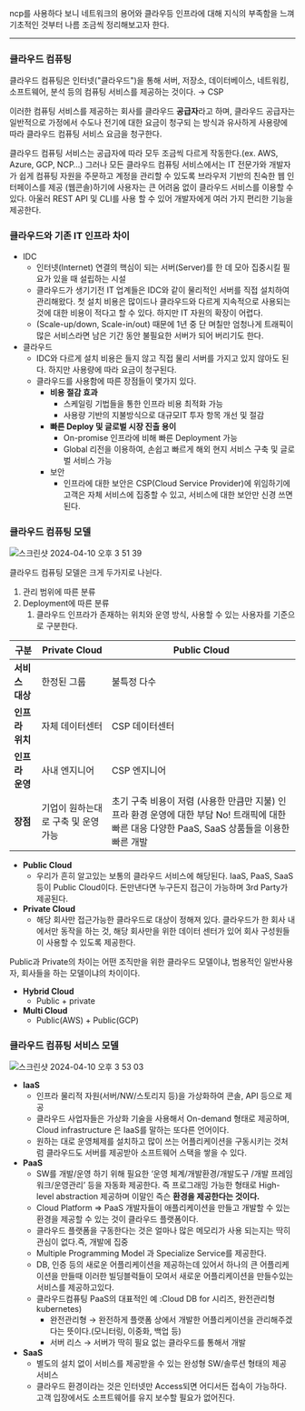 ncp를 사용하다 보니 네트워크의 용어와 클라우등 인프라에 대해 지식의 부족함을 느껴 기초적인 것부터 나름 조금씩 정리해보고자 한다.

---

### 클라우드 컴퓨팅

클라우드 컴퓨팅은 인터넷("클라우드")을 통해 서버, 저장소, 데이터베이스, 네트워킹, 소프트웨어, 분석 등의 컴퓨팅 서비스를 제공하는 것이다. → CSP

이러한 컴퓨팅 서비스를 제공하는 회사를 클라우드 **공급자**라고 하며, 클라우드 공급자는 일반적으로 가정에서 수도나 전기에 대한 요금이 청구되 는 방식과 유사하게 사용량에 따라 클라우드 컴퓨팅 서비스 요금을 청구한다.

클라우드 컴퓨팅 서비스는 공급자에 따라 모두 조금씩 다르게 작동한다.(ex. AWS, Azure, GCP, NCP…) 그러나 모든 클라우드 컴퓨팅 서비스에서는 IT 전문가와 개발자가 쉽게 컴퓨팅 자원을 주문하고 계정을 관리할 수 있도록 브라우저 기반의 친숙한 웹 인터페이스를 제공 (웹콘솔)하기에 사용자는 큰 어려움 없이 클라우드 서비스를 이용할 수 있다. 아울러 REST API 및 CLI를 사용 할 수 있어 개발자에게 여러 가지 편리한 기능을 제공한다.

### 클라우드와 기존 IT 인프라 차이

- IDC
    - 인터넷(Internet) 연결의 핵심이 되는 서버(Server)를 한 데 모아 집중시킬 필요가 있을 때 설립하는 시설
    - 클라우드가 생기기전 IT 업계들은 IDC와 같이 물리적인 서버를 직접 설치하여 관리해왔다. 첫 설치 비용은 많이드나 클라우드와 다르게 지속적으로 사용되는 것에 대한 비용이 적다고 할 수 있다. 하지만 IT 자원의 확장이 어렵다.
    - (Scale-up/down, Scale-in/out) 때문에 1년 중 단 며칠만 엄청나게 트래픽이 많은 서비스라면 남은 기간 동안 불필요한 서버가 되어 버리기도 한다.
- 클라우드
    - IDC와 다르게 설치 비용은 들지 않고 직접 물리 서버를 가지고 있지 않아도 된다. 하지만 사용량에 따라 요금이 청구된다.
    - 클라우드를 사용함에 따른 장점들이 몇가지 있다.
        - **비용 절감 효과**
            - 스케일링 기법들을 통한 인프라 비용 최적화 가능
            - 사용량 기반의 지불방식으로 대규모IT 투자 항목 개선 및 절감
        - **빠른 Deploy 및 글로벌 시장 진출 용이**
            - On-promise 인프라에 비해 빠른 Deployment 가능
            - Global 리전을 이용하여, 손쉽고 빠르게 해외 현지 서비스 구축 및 글로벌 서비스 가능
        - 보안
            - 인프라에 대한 보안은 CSP(Cloud Service Provider)에 위임하기에 고객은 자체 서비스에 집중할 수 있고, 서비스에 대한 보안만 신경 쓰면 된다.

### 클라우드 컴퓨팅 모델

![스크린샷 2024-04-10 오후 3 51 39](https://github.com/sungwooIsGood/Today-I-Learn/assets/98163632/827092a9-c5be-4bc6-bf36-184d34841e27)

클라우드 컴퓨팅 모델은 크게 두가지로 나뉜다.

1. 관리 범위에 따른 분류
2. Deployment에 따른 분류
    1. 클라우드 인프라가 존재하는 위치와 운영 방식, 사용할 수 있는 사용자를 기준으로 구분한다.

| **구분** | **Private Cloud** | **Public Cloud** |
| --- | --- | --- |
| **서비스 대상** | 한정된 그룹 | 불특정 다수 |
| **인프라 위치** | 자체 데이터센터 | CSP 데이터센터 |
| **인프라 운영** | 사내 엔지니어 | CSP 엔지니어 |
| **장점** | 기업이 원하는대로 구축 및 운영 가능 | 초기 구축 비용이 저렴 (사용한 만큼만 지불) 인프라 환경 운영에 대한 부담 No! 트래픽에 대한 빠른 대응 다양한 PaaS, SaaS 상품들을 이용한 빠른 개발|
- **Public Cloud**
    - 우리가 흔히 알고있는 보통의 클라우드 서비스에 해당된다. IaaS, PaaS, SaaS 등이 Public Cloud이다. 돈만낸다면 누구든지 접근이 가능하며 3rd Party가 제공된다.
- **Private Cloud**
    - 해당 회사만 접근가능한 클라우드로 대상이 정해져 있다. 클라우드가 한 회사 내에서만 동작을 하는 것, 해당 회사만을 위한 데이터 센터가 있어 회사 구성원들이 사용할 수 있도록 제공한다.

Public과 Private의 차이는 어떤 조직만을 위한 클라우드 모델이냐, 범용적인 일반사용자, 회사들을 하는 모델이냐의 차이이다.

- **Hybrid Cloud**
    - Public + private
- **Multi Cloud**
    - Public(AWS) + Public(GCP)

### 클라우드 컴퓨팅 서비스 모델

![스크린샷 2024-04-10 오후 3 53 03](https://github.com/sungwooIsGood/Today-I-Learn/assets/98163632/6e5a3cc5-e926-44f0-8848-74114cbcd183)


- **IaaS**
    - 인프라 물리적 자원(서버/NW/스토리지 등)을 가상화하여 콘솔, API 등으로 제공
    - 클라우드 사업자들은 가상화 기술을 사용해서 On-demand 형태로 제공하며, Cloud infrastructure 은 IaaS를 말하는 또다른 언어이다.
    - 원하는 대로 운영체제를 설치하고 많이 쓰는 어플리케이션을 구동시키는 것처럼 클라우드도 서버를 제공받아 소프트웨어 스택을 쌓을 수 있다.
- **PaaS**
    - SW를 개발/운영 하기 위해 필요한 ‘운영 체계/개발환경/개발도구 /개발 프레임워크/운영관리’ 등을 자동화 제공한다. 즉 프로그래밍 가능한 형태로 High-level abstraction 제공하며 이말인 즉슨 **환경을 제공한다는 것이다.**
    - Cloud Platform ⇒ PaaS 개발자들이 애플리케이션을 만들고 개발할 수 있는 환경을 제공할 수 있는 것이 클라우드 플랫폼이다.
    - 클라우드 플랫폼을 구동한다는 것은 얼마나 많은 메모리가 사용 되는지는 딱히 관심이 없다.즉, 개발에 집중
    - Multiple Programming Model 과 Specialize Service를 제공한다.
    - DB, 인증 등의 새로운 어플리케이션을 제공하는데 있어서 하나의 큰 어플리케이션을 만들때 이러한 빌딩블럭들이 모여서 새로운 어플리케이션을 만들수있는 서비스를 제공하고있다.
    - 클라우드컴퓨팅 PaaS의 대표적인 예 :Cloud DB for 시리즈, 완전관리형 kubernetes)
        - 완전관리형 → 완전하게 플랫폼 상에서 개발한 어플리케이션을 관리해주겠다는 뜻이다.(모니터링, 이중화, 백업 등)
        - 서버 리스 → 서버가 딱히 필요 없는 클라우드를 통해서 개발
- **SaaS**
    - 별도의 설치 없이 서비스를 제공받을 수 있는 완성형 SW/솔루션 형태의 제공 서비스
    - 클라우드 환경이라는 것은 인터넷만 Access되면 어디서든 접속이 가능하다. 고객 입장에서도 소프트웨어를 유지 보수할 필요가 없어진다.
